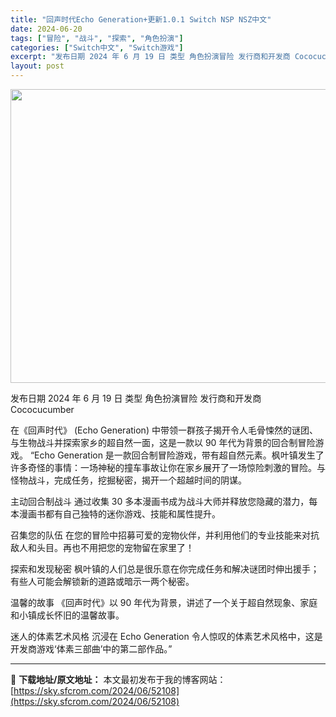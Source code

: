 ```yaml
---
title: "回声时代Echo Generation+更新1.0.1 Switch NSP NSZ中文"
date: 2024-06-20
tags: ["冒险", "战斗", "探索", "角色扮演"]
categories: ["Switch中文", "Switch游戏"]
excerpt: "发布日期 2024 年 6 月 19 日 类型 角色扮演冒险 发行商和开发商 Cococucumber 在《回声时代》 (Echo Generation) 中带领一群孩子揭开令人毛骨悚然的谜团、与生物战斗并探索家乡的超自然一面，这是一款以 90 年代为背景的回合制冒险游戏。 “Echo Genera&hellip;"
layout: post
---
```


<img class="aligncenter size-full wp-image-52109" src="https://sky.sfcrom.com/wp-content/uploads/2024/06/2024062005310656.webp" alt="" width="839" height="470" />

发布日期 2024 年 6 月 19 日
类型 角色扮演冒险
发行商和开发商 Cococucumber

在《回声时代》 (Echo Generation) 中带领一群孩子揭开令人毛骨悚然的谜团、与生物战斗并探索家乡的超自然一面，这是一款以 90 年代为背景的回合制冒险游戏。
“Echo Generation 是一款回合制冒险游戏，带有超自然元素。枫叶镇发生了许多奇怪的事情：一场神秘的撞车事故让你在家乡展开了一场惊险刺激的冒险。与怪物战斗，完成任务，挖掘秘密，揭开一个超越时间的阴谋。

主动回合制战斗
通过收集 30 多本漫画书成为战斗大师并释放您隐藏的潜力，每本漫画书都有自己独特的迷你游戏、技能和属性提升。

召集您的队伍
在您的冒险中招募可爱的宠物伙伴，并利用他们的专业技能来对抗敌人和头目。再也不用把您的宠物留在家里了！

探索和发现秘密
枫叶镇的人们总是很乐意在你完成任务和解决谜团时伸出援手；有些人可能会解锁新的道路或暗示一两个秘密。

温馨的故事
《回声时代》以 90 年代为背景，讲述了一个关于超自然现象、家庭和小镇成长怀旧的温馨故事。

迷人的体素艺术风格
沉浸在 Echo Generation 令人惊叹的体素艺术风格中，这是开发商游戏‘体素三部曲’中的第二部作品。”

---
📖 **下载地址/原文地址：** 本文最初发布于我的博客网站：[https://sky.sfcrom.com/2024/06/52108](https://sky.sfcrom.com/2024/06/52108)
